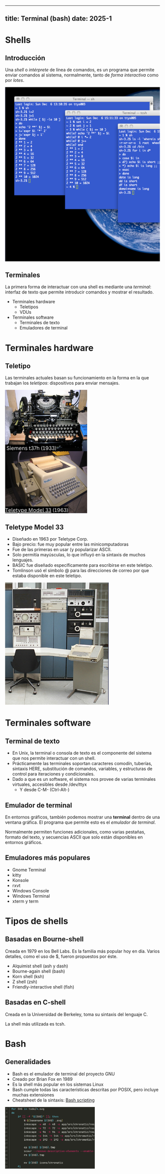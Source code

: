 
---
title: Terminal (bash)
date: 2025-1
---

# Shells

## Introducción
Una _shell_ o _intérprete_ de línea de comandos, es un programa que permite enviar comandos al sistema, normalmente, tanto de _forma interactiva_ como por _lotes_.

![](images/shell.png)

## Terminales
La primera forma de interactuar con una shell es mediante una _terminal_: interfaz de texto que permite introducir comandos y mostrar el resultado.

* Terminales hardware
	* Teletipos
	* VDUs
* Terminales software
	* Terminales de texto
	* Emuladores de terminal

# Terminales hardware

## Teletipo

Las terminales actuales basan su funcionamiento en la forma en la que trabajan los _teletipos_: dispositivos para enviar mensajes. 

![](images/teletipos.png)

## Teletype Model 33

* Diseñado en 1963 por Teletype Corp.
* Bajo precio: fue muy popular entre las minicomputadoras
* Fue de las primeras en usar (y popularizar ASCII.
* Solo permitía mayúsculas, lo que influyó en la sintaxis de muchos lenguajes.
* BASIC fue diseñado específicamente para escribirse en este teletipo.
* Tomlinson usó el símbolo @ para las direcciones de correo por que estaba disponible en este teletipo.

![](images/tele33.png)

# Terminales software

## Terminal de texto

* En Unix, la terminal o consola de texto es el componente del sistema que nos permite interactuar con un shell.
* Prácticamente las terminales soportan caracteres comodín, tuberías, sintaxis HERE, substitución de comandos, variables, y estructuras de control para iteraciones y condicionales.
* Dado a que es un software, el sistema nos provee de varias terminales virtuales, accesibles desde /dev/ttyx
	* Y desde C-M-<fx> (Ctrl-Alt-<Fx>)
	
## Emulador de terminal 

En entornos gráficos, también podemos mostrar una **terminal** dentro de una ventana gráfica. El programa que permite esto es el _emulador de terminal_.

Normalmente permiten funciones adicionales, como varias pestañas, formato del texto, y secuencias ASCII que solo están disponibles en entornos gráficos.

## Emuladores más populares

* Gnome Terminal
* kitty
* Konsole
* rxvt
* Windows Console
* Windows Terminal
* xterm y term

# Tipos de shells

## Basadas en Bourne-shell

Creada en 1979 en los Bell Labs. Es la familia más popular hoy en día. Varios detalles, como el uso de $, fueron propuestos por éste.

* Alquimist shell (ash y dash)
* Bourne-again shell (bash)
* Korn shell (ksh)
* Z shell (zsh)
* Friendly-interactive shell (fish)


## Basadas en C-shell

Creada en la Universidad de Berkeley, toma su sintaxis del lenguaje C.

La shell más utilizada es tcsh.

# Bash

## Generalidades
* Bash es el emulador de terminal del proyecto GNU
* Creado por Brian Fox en 1989
* Es la shell más popular en los sistemas Linux
* Bash cumple todas las características descritas por POSIX, pero incluye muchas extensiones
* Cheatsheet de la sintaxis: [Bash scripting](https://devhints.io/bash)

![](images/bash.png)

 


